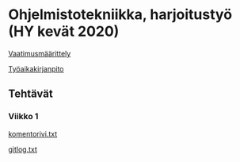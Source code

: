 # Ohjelmistotekniikka, harjoitustyö (HY kevät 2020)

[Vaatimusmäärittely](https://github.com/AgdaHTH/matkalasku/blob/master/dokumentaatio/vaatimusmaarittely.md)

[Työaikakirjanpito](https://github.com/AgdaHTH/matkalasku/blob/master/dokumentaatio/tuntikirjanpito.md)

## Tehtävät
### Viikko 1

[komentorivi.txt](https://github.com/AgdaHTH/matkalasku/blob/master/laskarit/viikko1/komentorivi.txt)

[gitlog.txt](https://github.com/AgdaHTH/matkalasku/blob/master/laskarit/viikko1/gitlog.txt)


